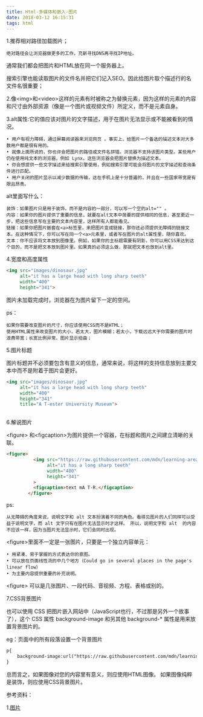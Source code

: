 ```yaml
---
title: Html-多媒体和嵌入-图片
date: 2018-03-12 16:15:31
tags: html
---
```


1.推荐相对路径加载图片；
	
	绝对路径会让浏览器做更多的工作，充新寻找DNS再寻找IP地址。
通常我们都会把图片和HTML放在同一个服务器上。

搜索引擎也能读取图片的文件名并把它们记入SEO。因此给图片取个描述行的名文件名很重要；

2.像&lt;img&gt;和&lt;video&gt;这样的元素有时被称之为替换元素，因为这样的元素的内容和尺寸由外部资源（像是一个图片或视频文件）所定义，而不是元素自身。


3.alt属性:它的值应该对图片的文字描述，用于在图片无法显示或不能被看到的情况。

	• 用户有视力障碍，通过屏幕阅读器来浏览网页 。事实上，给图片一个备选的描述文本对大多数用户都是很有用的。
	• 就像上面所说的，你也许会把图片的路径或文件名拼错。浏览器不支持该图片类型。某些用户仍在使用纯文本的浏览器，例如 Lynx，这些浏览器会把图片替换为描述文本。
	• 你会想提供一些文字描述来给搜索引擎使用，例如搜索引擎可能会将图片的文字描述和查询条件进行匹配。
	• 用户关闭的图片显示以减少数据的传输，这在手机上是十分普遍的，并且在一些国家带宽是有限且昂贵。


alt里面写什么：
	
	装饰：如果图片只是用于装饰，而不是内容的一部分，可以写一个空的alt="" 。
	内容：如果你的图片提供了重要的信息，就要在alt文本中简要的提供相同的信息，甚至更近一步，把这些信息写在主要的文本内容里，这样所有人都能看见。
	链接：如果你把图片嵌套在<a>标签里，来把图片变成链接，那你还必须提供无障碍的链接文本。在这种情况下，你可以写在同一个<a>元素里，或者写在图片的alt属性里，随你喜欢。
	文本：你不应该将文本放到图像里。例如，如果你的主标题需要有阴影，你可以用CSS来达到这个目的，而不是把文本放到图片里。如果真的必须这么做，那就把文本也放到alt里。


4.宽度和高度属性

``` html
<img src="images/dinosaur.jpg"
     alt="it has a large head with long sharp teeth"
     width="400"
     height="341">

```

图片未加载完成时，浏览器在为图片留下一定的空间。

ps：

	如果你需要改变图片的尺寸，你应该使用CSS而不是HTML；
	使用HTML属性来改变图片的大小，若太大，图片模糊；若太小，下载远远大于你需要的图片时浪费带宽；长宽比例异常，图片显示扭曲；

5.图片标题

图片标题并不必须要包含有意义的信息，通常来说，将这样的支持信息放到主要文本中而不是附着于图片会更好。

``` html
<img src="images/dinosaur.jpg"
     alt="it has a large head with long sharp teeth"
     width="400"
     height="341"
     title="A T-ester University Museum">
     
```
6.解说图片 

&lt;figure&gt; 和&lt;figcaption&gt;为图片提供一个容器，在标题和图片之间建立清晰的关联。

``` html
<figure>
          <img src="https://raw.githubusercontent.com/mdn/learning-area/master/html/multimedia-and-embedding/images-in-html/dinosaur_small.jpg"
               alt="it has a long sharp teeth"
               width="400"
               height="341"
          >
          <figcaption>text mA T-R.</figcaption>
        </figure>

```

ps:

	从无障碍的角度来说，说明文字和 alt 文本扮演着不同的角色。看得见图片的人们同样可以受益于说明文字，而 alt 文字只有在图片无法显示时才这样。 所以，说明文字和 alt  的内容不应该一样，因为当图片无法显示时，它们会同时出现。


&lt;figure&gt;里面不一定是一张图片，只要是一个独立内容单元：

	• 用紧凑、易于掌握的方式表达你的意图。
	• 可以放在页面线性流的中几个地方（Could go in several places in the page's linear flow）
	• 为主要内容提供重要的补充说明。
	
&lt;figure&gt; 可以是几张图片、一段代码、音视频、方程、表格或别的。

7.CSS背景图片

也可以使用 CSS 把图片嵌入网站中（JavaScript也行，不过那是另外一个故事了），这个 CSS 属性 background-image 和另其他 background-* 属性是用来放置背景图片的。

eg：页面中的所有段落设置一个背景图片

``` html
p{
	background-image:url("https://raw.githubusercontent.com/mdn/learning-area/master/html/multimedia-and-embedding/images-in-html/dinosaur_small.jpg")
}

```

总而言之，如果图像对您的内容里有意义，则应使用HTML图像。 如果图像纯粹是装饰，则应使用CSS背景图片。


参考资料：

1.[图片](https://developer.mozilla.org/zh-CN/docs/Learn/HTML/Multimedia_and_embedding/Images_in_HTML)